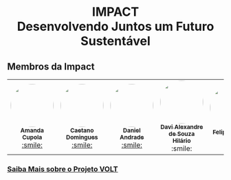 ﻿<h1 align="center"> IMPACT<br>
Desenvolvendo Juntos um Futuro Sustentável
</h1>

<h2>Membros da Impact</h2>
<table align="center">
  <tr>
    <td align="center"><a href="https://github.com/AmandaCupolaa"><img style="border-radius: 50%;" src="https://avatars.githubusercontent.com/u/125586676?v=4" width="100px;" alt=""/><br /><sub><b>Amanda Cupola</b></sub></a><br /><a href="#" >:smile:</a></td>
    <td align="center"><a href="https://github.com/CaetanoDomingues"><img style="border-radius: 50%;" src="https://avatars.githubusercontent.com/u/125586831?v=4" width="100px;" alt=""/><br /><sub><b>Caetano Domingues</b></sub></a><br /><a href="#" >:smile:</a></td>
    <td align="center"><a href="https://github.com/danielandrade108"><img style="border-radius: 50%;" src="https://avatars.githubusercontent.com/u/125586786?v=4" width="100px;" alt=""/><br /><sub><b>Daniel Andrade</b></sub></a><br /><a href="#">:smile:</a></td>
    <td align="center"><a href="https://github.com/Davi-Hilario"><img style="border-radius: 50%;" src="https://avatars.githubusercontent.com/u/125586338?v=4" width="100px;" alt=""/><br /><sub><b>Davi Alexandre de Souza Hilário</b></sub></a><br /><a>:smile:</a></td>
    <td align="center"><a href="https://github.com/FelipeSantos-cco"><img style="border-radius: 50%;" src="https://avatars.githubusercontent.com/u/125617308?v=4" width="100px;" alt=""/><br /><sub><b>Felipe Santos</b></sub></a><br /><a href="#">☕</a></td>
    <td align="center"><a href="https://github.com/LarissaSonoda"><img style="border-radius: 50%;" src="https://avatars.githubusercontent.com/u/82535458?v=4" width="100px;" alt=""/><br /><sub><b>Larissa Sonoda</b></sub></a><br /><a href="#">⚡</a></td>
  </tr>
</table>

### [Saiba Mais sobre o Projeto **VOLT**](https://github.com/Grupo-6-Projeto-Volt/Docs_Projeto-Volt/blob/main/DOCUMENTACAO.md)
